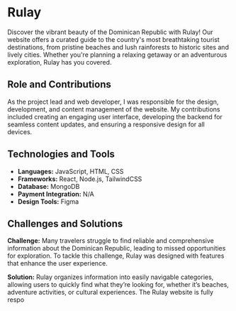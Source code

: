 # Rulay

Discover the vibrant beauty of the Dominican Republic with Rulay! Our website offers a curated guide to the country's most breathtaking tourist destinations, from pristine beaches and lush rainforests to historic sites and lively cities. Whether you're planning a relaxing getaway or an adventurous exploration, Rulay has you covered.

## Role and Contributions

As the project lead and web developer, I was responsible for the design, development, and content management of the website. My contributions included creating an engaging user interface, developing the backend for seamless content updates, and ensuring a responsive design for all devices.

## Technologies and Tools

- **Languages:** JavaScript, HTML, CSS
- **Frameworks:** React, Node.js, TailwindCSS
- **Database:** MongoDB
- **Payment Integration:** N/A
- **Design Tools:** Figma

## Challenges and Solutions

**Challenge:** Many travelers struggle to find reliable and comprehensive information about the Dominican Republic, leading to missed opportunities for exploration. To tackle this challenge, Rulay was designed with features that enhance the user experience.

**Solution:** Rulay organizes information into easily navigable categories, allowing users to quickly find what they’re looking for, whether it’s beaches, adventure activities, or cultural experiences. The Rulay website is fully respo
